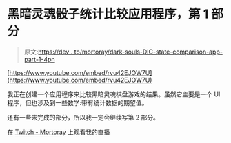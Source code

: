 # 黑暗灵魂骰子统计比较应用程序，第 1 部分

> 原文:[https://dev . to/mortoray/dark-souls-DIC-state-comparison-app-part-1-4pn](https://dev.to/mortoray/dark-souls-dic-state-comparison-app-part-1-4pn)

[https://www.youtube.com/embed/rvu42EJOW7U](https://www.youtube.com/embed/rvu42EJOW7U)

我正在创建一个应用程序来比较黑暗灵魂棋盘游戏的结果。虽然它主要是一个 UI 程序，但也涉及到一些数学:带有统计数据的期望值。

还有一些未完成的部分，所以我一定会继续写第 2 部分。

在 [Twitch - Mortoray](https://www.twitch.tv/mortoray) 上观看我的直播